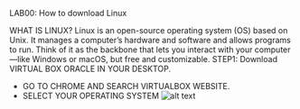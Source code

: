 LAB00: How to download Linux

WHAT IS LINUX?
Linux is an open-source operating system (OS) based on Unix. It manages a computer’s hardware and software and allows programs to run. Think of it as the backbone that lets you interact with your computer—like Windows or macOS, but free and customizable.
STEP1: Download VIRTUAL BOX ORACLE IN YOUR DESKTOP. 
- GO TO CHROME AND SEARCH VIRTUALBOX WEBSITE. 
- SELECT YOUR OPERATING SYSTEM
![alt text](./image/load.png)